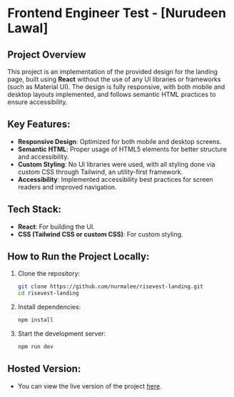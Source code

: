 # Frontend Engineer Test - [Nurudeen Lawal]

## Project Overview

This project is an implementation of the provided design for the landing page, built using **React** without the use of any UI libraries or frameworks (such as Material UI). The design is fully responsive, with both mobile and desktop layouts implemented, and follows semantic HTML practices to ensure accessibility.

## Key Features:

- **Responsive Design**: Optimized for both mobile and desktop screens.
- **Semantic HTML**: Proper usage of HTML5 elements for better structure and accessibility.
- **Custom Styling**: No UI libraries were used, with all styling done via custom CSS through Tailwind, an utility-first framework.
- **Accessibility**: Implemented accessibility best practices for screen readers and improved navigation.

## Tech Stack:

- **React**: For building the UI.
- **CSS (Tailwind CSS or custom CSS)**: For custom styling.

## How to Run the Project Locally:

1. Clone the repository:

   ```bash
   git clone https://github.com/nurmalee/risevest-landing.git
   cd risevest-landing

   ```

2. Install dependencies:

   ```bash
   npm install

   ```

3. Start the development server:
   ```bash
   npm run dev
   ```

## Hosted Version:

- You can view the live version of the project [here](https://risevest-landing-noor.vercel.app).
